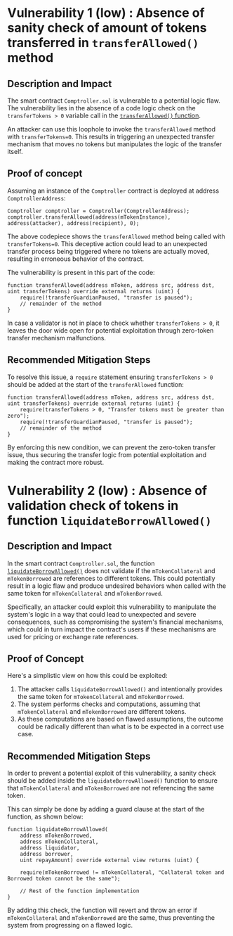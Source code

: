 # Vulnerability 1 (low) : Absence of sanity check of amount of tokens transferred in `transferAllowed()` method

## Description and Impact
The smart contract `Comptroller.sol` is vulnerable to a potential logic flaw. The vulnerability lies in the absence of a code logic check on the `transferTokens > 0` variable call in the [`transferAllowed()` function](https://github.com/code-423n4/2023-07-moonwell/blob/fced18035107a345c31c9a9497d0da09105df4df/src/core/Comptroller.sol#L464-L488).

An attacker can use this loophole to invoke the `transferAllowed` method with `transferTokens=0`. This results in triggering an unexpected transfer mechanism that moves no tokens but manipulates the logic of the transfer itself.

## Proof of concept
Assuming an instance of the `Comptroller` contract is deployed at address `ComptrollerAddress`:
```solidity
Comptroller comptroller = Comptroller(ComptrollerAddress);
comptroller.transferAllowed(address(mTokenInstance), address(attacker), address(recipient), 0);
```
The above codepiece shows the `transferAllowed` method being called with `transferTokens=0`. This deceptive action could lead to an unexpected transfer process being triggered where no tokens are actually moved, resulting in erroneous behavior of the contract.

The vulnerability is present in this part of the code:
```solidity
function transferAllowed(address mToken, address src, address dst, uint transferTokens) override external returns (uint) {
    require(!transferGuardianPaused, "transfer is paused");
    // remainder of the method
}
```
In case a validator is not in place to check whether `transferTokens > 0`, it leaves the door wide open for potential exploitation through zero-token transfer mechanism malfunctions. 

## Recommended Mitigation Steps
To resolve this issue, a `require` statement ensuring `transferTokens > 0` should be added at the start of the `transferAllowed` function:
```solidity
function transferAllowed(address mToken, address src, address dst, uint transferTokens) override external returns (uint) {
    require(transferTokens > 0, "Transfer tokens must be greater than zero");
    require(!transferGuardianPaused, "transfer is paused");
    // remainder of the method
}
```
By enforcing this new condition, we can prevent the zero-token transfer issue, thus securing the transfer logic from potential exploitation and making the contract more robust.


# Vulnerability 2 (low) : Absence of validation check of tokens in function `liquidateBorrowAllowed()`

## Description and Impact

In the smart contract `Comptroller.sol`, the function [`liquidateBorrowAllowed()`](https://github.com/code-423n4/2023-07-moonwell/blob/fced18035107a345c31c9a9497d0da09105df4df/src/core/Comptroller.sol#L386-L424) does not validate if the `mTokenCollateral` and `mTokenBorrowed` are references to different tokens. This could potentially result in a logic flaw and produce undesired behaviors when called with the same token for `mTokenCollateral` and `mTokenBorrowed`.

Specifically, an attacker could exploit this vulnerability to manipulate the system's logic in a way that could lead to unexpected and severe consequences, such as compromising the system's financial mechanisms, which could in turn impact the contract's users if these mechanisms are used for pricing or exchange rate references.

## Proof of Concept

Here's a simplistic view on how this could be exploited:

1. The attacker calls `liquidateBorrowAllowed()` and intentionally provides the same token for `mTokenCollateral` and `mTokenBorrowed`. 
2. The system performs checks and computations, assuming that `mTokenCollateral` and `mTokenBorrowed` are different tokens.
3. As these computations are based on flawed assumptions, the outcome could be radically different than what is to be expected in a correct use case. 


## Recommended Mitigation Steps

In order to prevent a potential exploit of this vulnerability, a sanity check should be added inside the `liquidateBorrowAllowed()` function to ensure that `mTokenCollateral` and `mTokenBorrowed` are not referencing the same token. 

This can simply be done by adding a guard clause at the start of the function, as shown below:

```solidity
function liquidateBorrowAllowed(
    address mTokenBorrowed,
    address mTokenCollateral,
    address liquidator,
    address borrower,
    uint repayAmount) override external view returns (uint) {
    
    require(mTokenBorrowed != mTokenCollateral, "Collateral token and Borrowed token cannot be the same");
   
    // Rest of the function implementation
}
```

By adding this check, the function will revert and throw an error if `mTokenCollateral` and `mTokenBorrowed` are the same, thus preventing the system from progressing on a flawed logic.